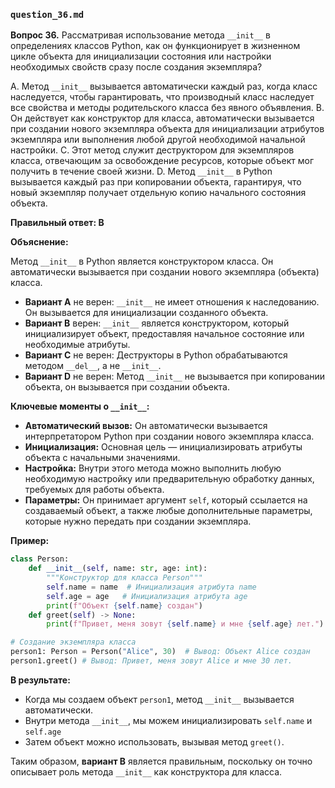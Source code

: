 ### `question_36.md`

**Вопрос 36.** Рассматривая использование метода `__init__` в определениях классов Python, как он функционирует в жизненном цикле объекта для инициализации состояния или настройки необходимых свойств сразу после создания экземпляра?

A.  Метод `__init__` вызывается автоматически каждый раз, когда класс наследуется, чтобы гарантировать, что производный класс наследует все свойства и методы родительского класса без явного объявления.
B.  Он действует как конструктор для класса, автоматически вызывается при создании нового экземпляра объекта для инициализации атрибутов экземпляра или выполнения любой другой необходимой начальной настройки.
C.  Этот метод служит деструктором для экземпляров класса, отвечающим за освобождение ресурсов, которые объект мог получить в течение своей жизни.
D.  Метод `__init__` в Python вызывается каждый раз при копировании объекта, гарантируя, что новый экземпляр получает отдельную копию начального состояния объекта.

**Правильный ответ: B**

**Объяснение:**

Метод `__init__` в Python является конструктором класса. Он автоматически вызывается при создании нового экземпляра (объекта) класса.

*   **Вариант A** не верен:  `__init__` не имеет отношения к наследованию. Он вызывается для инициализации созданного объекта.
*   **Вариант B** верен: `__init__` является конструктором, который инициализирует объект, предоставляя начальное состояние или необходимые атрибуты.
*   **Вариант C** не верен:  Деструкторы в Python обрабатываются методом `__del__`,  а не `__init__`.
*   **Вариант D** не верен: Метод `__init__` не вызывается при копировании объекта, он вызывается при создании объекта.

**Ключевые моменты о `__init__`:**

*   **Автоматический вызов:** Он автоматически вызывается интерпретатором Python при создании нового экземпляра класса.
*   **Инициализация:** Основная цель — инициализировать атрибуты объекта с начальными значениями.
*   **Настройка:** Внутри этого метода можно выполнить любую необходимую настройку или предварительную обработку данных, требуемых для работы объекта.
*   **Параметры:** Он принимает аргумент `self`, который ссылается на создаваемый объект, а также любые дополнительные параметры, которые нужно передать при создании экземпляра.

**Пример:**

```python
class Person:
    def __init__(self, name: str, age: int):
        """Конструктор для класса Person"""
        self.name = name  # Инициализация атрибута name
        self.age = age   # Инициализация атрибута age
        print(f"Объект {self.name} создан")
    def greet(self) -> None:
        print(f"Привет, меня зовут {self.name} и мне {self.age} лет.")

# Создание экземпляра класса
person1: Person = Person("Alice", 30)  # Вывод: Объект Alice создан
person1.greet() # Вывод: Привет, меня зовут Alice и мне 30 лет.
```

**В результате:**

*   Когда мы создаем объект `person1`,  метод `__init__` вызывается автоматически.
*   Внутри метода `__init__`, мы можем инициализировать  `self.name`  и `self.age`
*   Затем объект можно использовать, вызывая метод `greet()`.

Таким образом, **вариант B** является правильным, поскольку он точно описывает роль метода `__init__` как конструктора для класса.
